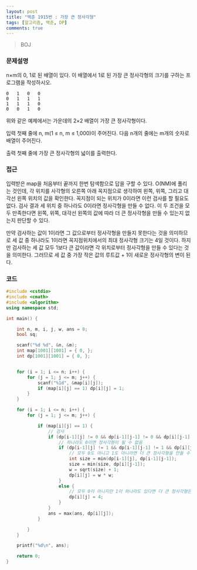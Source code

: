 ```yaml
---
layout: post
title: "백준 1915번 : 가장 큰 정사각형"
tags: [알고리즘, 백준, DP]
comments: true
---
```


> BOJ  

### 문제설명  
n×m의 0, 1로 된 배열이 있다. 이 배열에서 1로 된 가장 큰 정사각형의 크기를 구하는 프로그램을 작성하시오.
~~~
0	1	0	0
0	1	1	1
1	1	1	0
0	0	1	0
~~~
위와 같은 예제에서는 가운데의 2×2 배열이 가장 큰 정사각형이다.

입력
첫째 줄에 n, m(1 ≤ n, m ≤ 1,000)이 주어진다. 다음 n개의 줄에는 m개의 숫자로 배열이 주어진다.

출력
첫째 줄에 가장 큰 정사각형의 넓이를 출력한다.

### 접근  
입력받은 map을 처음부터 끝까지 한번 탐색함으로 답을 구할 수 있다. O(NM)에 풀리는 것인데, 각 위치를 사각형의 오른쪽 아래 꼭지점으로 생각하여 왼쪽, 위쪽, 그리고 대각선 왼쪽 위치의 값을 확인한다. 꼭지점이 되는 위치가 0이라면 이런 검사를 할 필요도 없다. 검사 결과 세 위치 중 하나라도 0이라면 정사각형을 만들 수 없다. 이 두 조건을 모두 만족한다면 왼쪽, 위쪽, 대각선 왼쪽의 값에 따라 더 큰 정사각형을 만들 수 있는지 없는지 판단할 수 있다.  

만약 검사하는 값이 1이라면 그 값으로부터 정사각형을 만들지 못한다는 것을 의미하므로 세 값 중 하나라도 1이라면 꼭지점위치에서의 최대 정사각형 크기는 4일 것이다. 하지만 검사하는 세 값 모두 1보다 큰 값이라면 각 위치로부터 정사각형을 만들 수 있다는 것을 의미한다. 그러므로 세 값 중 가장 작은 값의 루트값 + 1이 새로운 정사각형의 변이 된다.  

### 코드  
~~~c++
#include <cstdio>
#include <cmath>
#include <algorithm>
using namespace std;

int main() {

    int n, m, i, j, w, ans = 0;
    bool sq;

    scanf("%d %d", &n, &m);
    int map[1001][1001] = { 0, };
    int dp[1001][1001] = { 0, };


    for (i = 1; i <= n; i++) {
        for (j = 1; j <= m; j++) {
            scanf("%1d", &map[i][j]);
            if (map[i][j] == 1) dp[i][j] = 1;
        }
    }

    for (i = 1; i <= n; i++) {
        for (j = 1; j <= m; j++) {

            if (map[i][j] == 1) {
                // 검사
                if (dp[i-1][j] != 0 && dp[i-1][j-1] != 0 && dp[i][j-1] != 0) {
                    // 하나라도 0이면 정사각형이 될 수 없음
                    if (dp[i-1][j] != 1 && dp[i-1][j-1] != 1 && dp[i][j-1] != 1) {
                        // 모두 0도 아니고 1도 아니라면 더 큰 정사각형을 만들 수 있음
                        int size = min(dp[i-1][j], dp[i-1][j-1]);
                        size = min(size, dp[i][j-1]);
                        w = sqrt(size) + 1;
                        dp[i][j] = w * w;
                    }
                    else {
                        // 모두 0이 아니지만 1이 하나라도 있다면 더 큰 정사각형은 만들 수 없음
                        dp[i][j] = 4;
                    }
                }
                ans = max(ans, dp[i][j]);
            }

        }
    }

    printf("%d\n", ans);

    return 0;
}
~~~
